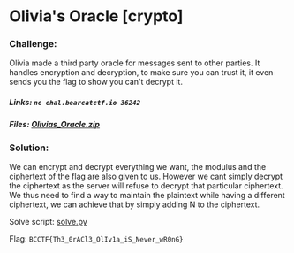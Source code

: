 # Olivia's Oracle [crypto]

### Challenge:
Olivia made a third party oracle for messages sent to other parties. It handles encryption and decryption, to make sure you can trust it, it even sends you the flag to show you can't decrypt it.
##### Links: ```nc chal.bearcatctf.io 36242```
##### Files: [Olivias_Oracle.zip](Olivias_Oracle.zip)

### Solution:
We can encrypt and decrypt everything we want, the modulus and the ciphertext of the flag are also given to us.
However we cant simply decrypt the ciphertext as the server will refuse to decrypt that particular ciphertext.
We thus need to find a way to maintain the plaintext while having a different ciphertext, we can achieve that by simply adding N to the ciphertext.

Solve script: [solve.py](solve.py)

Flag: ```BCCTF{Th3_0rACl3_OlIv1a_iS_Never_wR0nG}```